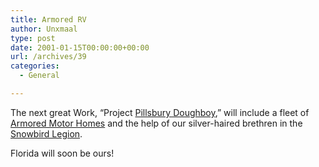 ```yaml
---
title: Armored RV
author: Unxmaal
type: post
date: 2001-01-15T00:00:00+00:00
url: /archives/39
categories:
  - General

---
```

The next great Work, &#8220;Project [Pillsbury Doughboy][1],&#8221; will include a fleet of [Armored Motor Homes][2] and the help of our silver-haired brethren in the [Snowbird Legion][3].

Florida will soon be ours!

 [1]: http://www.pilsbury.com
 [2]: http://www.actionmobile.com/action.htm
 [3]: http://www.snowbirdhelper.com/